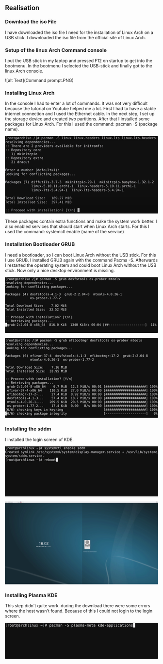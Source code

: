 ## Realisation
### Download the iso File
I have downloaded the iso file I need for the installation of Linux Arch on a USB stick. I downloaded the iso file from the official site of Linux Arch.

### Setup of the linux Arch Command console
I put the USB stick in my laptop and pressed F12 on startup to get into the bootmenu. In the bootmenu I selected the USB-stick and finally got to the linux Arch console.

![alt Text](Command prompt.PNG)

### Installing Linux Arch
In the console I had to enter a lot of commands. It was not very difficult because the tutorial on Youtube helped me a lot. First I had to have a stable internet connection and I used the Ethernet cable. 
In the next step, I set up the storage device and created two partitions. 
After that I installed some packages for Linux Arch. For this I used the command: pacman -S (package name).

![alt Text](InstallationKernel.PNG)

These packages contain extra functions and make the system work better. 
I also enabled services that should start when Linux Arch starts. For this I used the command: systemctl enable (name of the service)

### Installation Bootloader GRUB
I need a bootloader, so I can boot Linux Arch without the USB stick. For this I use GRUB.
I installed GRUB again with the command Pacma -S.
Afterwards I restarted the operating system and could boot Linux Arch without the USB stick. Now only a nice desktop environment is missing.

![alt Text](GRUB.png)

![alt Text](GRUB2.png)

### Installing the sddm
I installed the login screen of KDE.

![alt Text](sddm.png)

![alt Text](Login.png)

### Installing Plasma KDE
This step didn't quite work. during the download there were some errors where the host wasn't found. Because of this I could not login to the
login screen.

![alt Text](Plasma.png)
